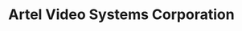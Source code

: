 ---
title: "Artel Video Systems Corporation"
url: /westford/artel-video-systems-corporation/
shop: Elektronik
---